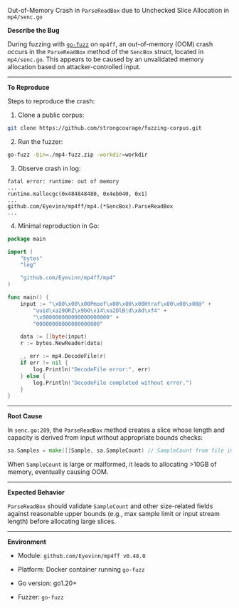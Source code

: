  Out-of-Memory Crash in `ParseReadBox` due to Unchecked Slice Allocation in `mp4/senc.go`

**Describe the Bug**

During fuzzing with [`go-fuzz`](https://github.com/dvyukov/go-fuzz) on `mp4ff`, an out-of-memory (OOM) crash occurs in the `ParseReadBox` method of the `SencBox` struct, located in `mp4/senc.go`. This appears to be caused by an unvalidated memory allocation based on attacker-controlled input.

---

**To Reproduce**

Steps to reproduce the crash:

1. Clone a public corpus:
    

```bash
git clone https://github.com/strongcourage/fuzzing-corpus.git
```

2. Run the fuzzer:
    

```bash
go-fuzz -bin=./mp4-fuzz.zip -workdir=workdir
```

3. Observe crash in log:
    

```
fatal error: runtime: out of memory
...
runtime.mallocgc(0x484848480, 0x4eb040, 0x1)
...
github.com/Eyevinn/mp4ff/mp4.(*SencBox).ParseReadBox
...
```

4. Minimal reproduction in Go:
    

```go
package main

import (
    "bytes"
    "log"

    "github.com/Eyevinn/mp4ff/mp4"
)

func main() {
    input := "\x00\x00\x00Pmoof\x00\x00\x00Htraf\x00\x00\x00@" +
        "uuid\xa29ORZ\x9bO\x14\xa2DlB|d\x8d\xf4" +
        "\x000000000000000000000" +
        "00000000000000000000"

    data := []byte(input)
    r := bytes.NewReader(data)

    _, err := mp4.DecodeFile(r)
    if err != nil {
        log.Println("DecodeFile error:", err)
    } else {
        log.Println("DecodeFile completed without error.")
    }
}
```

---

**Root Cause**

In `senc.go:209`, the `ParseReadBox` method creates a slice whose length and capacity is derived from input without appropriate bounds checks:

```go
sa.Samples = make([]Sample, sa.SampleCount) // SampleCount from file input
```

When `SampleCount` is large or malformed, it leads to allocating >10GB of memory, eventually causing OOM.

---

**Expected Behavior**

`ParseReadBox` should validate `SampleCount` and other size-related fields against reasonable upper bounds (e.g., max sample limit or input stream length) before allocating large slices.

---

**Environment**

- Module: `github.com/Eyevinn/mp4ff v0.48.0`
    
- Platform: Docker container running `go-fuzz`
    
- Go version: go1.20+
    
- Fuzzer: `go-fuzz`
    

